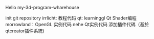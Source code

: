 Hello my-3d-program-wharehouse

init git repository
irrlicht: 教程代码
qt: learninggl Qt Shader编程  morrowland：OpenGL 实例代码
nehe Qt实例代码
添加插件代碼（基於qtcreator插件系統)

